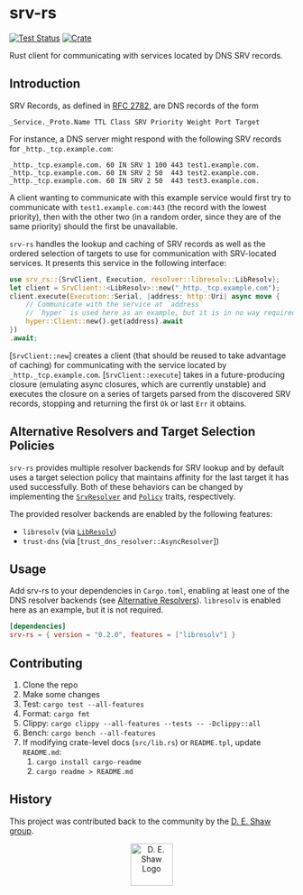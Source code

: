 # srv-rs

[![Test Status](https://github.com/deshaw/srv-rs/workflows/Rust/badge.svg?event=push)](https://github.com/deshaw/srv-rs/actions)
[![Crate](https://img.shields.io/crates/v/srv-rs.svg)](https://crates.io/crates/srv-rs)

Rust client for communicating with services located by DNS SRV records.

## Introduction

SRV Records, as defined in [RFC 2782](https://tools.ietf.org/html/rfc2782),
are DNS records of the form

`_Service._Proto.Name TTL Class SRV Priority Weight Port Target`

For instance, a DNS server might respond with the following SRV records for
`_http._tcp.example.com`:

```
_http._tcp.example.com. 60 IN SRV 1 100 443 test1.example.com.
_http._tcp.example.com. 60 IN SRV 2 50  443 test2.example.com.
_http._tcp.example.com. 60 IN SRV 2 50  443 test3.example.com.
```

A client wanting to communicate with this example service would first try to
communicate with `test1.example.com:443` (the record with the lowest
priority), then with the other two (in a random order, since they are of the
same priority) should the first be unavailable.

`srv-rs` handles the lookup and caching of SRV records as well as the ordered
selection of targets to use for communication with SRV-located services.
It presents this service in the following interface:

```rust
use srv_rs::{SrvClient, Execution, resolver::libresolv::LibResolv};
let client = SrvClient::<LibResolv>::new("_http._tcp.example.com");
client.execute(Execution::Serial, |address: http::Uri| async move {
    // Communicate with the service at `address`
    // `hyper` is used here as an example, but it is in no way required
    hyper::Client::new().get(address).await
})
.await;
```

[`SrvClient::new`] creates a client (that should be reused to take advantage of
caching) for communicating with the service located by `_http._tcp.example.com`.
[`SrvClient::execute`] takes in a future-producing closure (emulating async
closures, which are currently unstable) and executes the closure on a series of
targets parsed from the discovered SRV records, stopping and returning the
first `Ok` or last `Err` it obtains.

## Alternative Resolvers and Target Selection Policies

`srv-rs` provides multiple resolver backends for SRV lookup and by default uses
a target selection policy that maintains affinity for the last target it has
used successfully. Both of these behaviors can be changed by implementing the
[`SrvResolver`] and [`Policy`] traits, respectively.

The provided resolver backends are enabled by the following features:

- `libresolv` (via [`LibResolv`])
- `trust-dns` (via [`trust_dns_resolver::AsyncResolver`])

[`SrvResolver`]: resolver::SrvResolver
[`Policy`]: policy::Policy
[`LibResolv`]: resolver::libresolv::LibResolv

## Usage

Add srv-rs to your dependencies in `Cargo.toml`, enabling at least one of
the DNS resolver backends (see [Alternative Resolvers](README.md#alternative-resolvers-and-target-selection-policies)).
`libresolv` is enabled here as an example, but it is not required.

```toml
[dependencies]
srv-rs = { version = "0.2.0", features = ["libresolv"] }
```

## Contributing

1. Clone the repo
2. Make some changes
3. Test: `cargo test --all-features`
4. Format: `cargo fmt`
5. Clippy: `cargo clippy --all-features --tests -- -Dclippy::all`
6. Bench: `cargo bench --all-features`
7. If modifying crate-level docs (`src/lib.rs`) or `README.tpl`, update `README.md`:
    1. `cargo install cargo-readme`
    2. `cargo readme > README.md`

## History

This project was contributed back to the community by the [D. E. Shaw group](https://www.deshaw.com/).

<p align="center">
    <a href="https://www.deshaw.com">
       <img src="https://www.deshaw.com/assets/logos/black_logo_417x125.png" alt="D. E. Shaw Logo" height="75" >
    </a>
</p>
